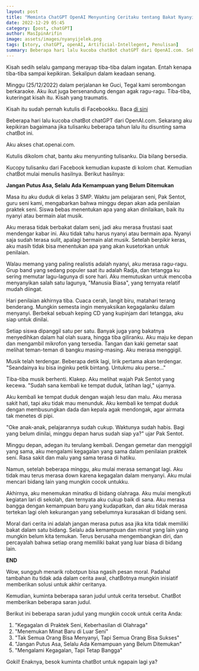 ```yaml
---
layout: post
title: "Meminta ChatGPT OpenAI Menyunting Ceritaku tentang Bakat Nyanyiku yang Menyedihkan"
date: 2022-12-29 05:45
category: [post, chatGPT] 
author: MasIpinArifin
image: assets/images/nyanyijelek.png
tags: [story, chatGPT, openAI, Artificial-Intellegent, Penulisan]
summary: Beberapa hari lalu kucoba chatBot chatGPT dari OpenAI.com. Sekarang aku kepikiran bagaimana jika tulisanku beberapa tahun lalu itu  disunting sama chatBot ini. Aku akses chat.openai.com. Kutulis dikolom chat, bantu aku menyunting tulisanku. Dia bilang bersedia.
---
```


Kisah sedih selalu gampang merayap tiba-tiba dalam ingatan. Entah kenapa tiba-tiba sampai kepikiran. Sekalipun dalam keadaan senang.

Minggu (25/12/2022) dalam perjalanan ke Guci, Tegal kami serombongan berkaraoke. Aku ikut juga bersenandung dengan agak ragu-ragu. Tiba-tiba, kuteringat kisah itu. Kisah yang traumatis.

Kisah itu sudah pernah kutulis di Facebookku. Baca [di sini][nyanyi-sedih-fb]

Beberapa hari lalu kucoba chatBot chatGPT dari OpenAI.com. Sekarang aku kepikiran bagaimana jika tulisanku beberapa tahun lalu itu  disunting sama chatBot ini.

Aku akses chat.openai.com.

Kutulis dikolom chat, bantu aku menyunting tulisanku. Dia bilang bersedia.

Kucopy tulisanku dari Facebook kemudian kupaste di kolom chat. Kemudian chatBot mulai menulis hasilnya. Berikut hasilnya:

**Jangan Putus Asa, Selalu Ada Kemampuan yang Belum Ditemukan**

Masa itu aku duduk di kelas 3 SMP. Waktu jam pelajaran seni, Pak Sentot, guru seni kami, mengabarkan bahwa minggu depan akan ada penilaian praktek seni. Siswa bebas menentukan apa yang akan dinilaikan, baik itu nyanyi atau bermain alat musik.

Aku merasa tidak berbakat dalam seni, jadi aku merasa frustasi saat mendengar kabar ini. Aku tidak tahu harus nyanyi atau bermain apa. Nyanyi saja sudah terasa sulit, apalagi bermain alat musik. Setelah berpikir keras, aku masih tidak bisa menentukan apa yang akan kusetorkan untuk penilaian.

Walau memang yang paling realistis adalah nyanyi, aku merasa ragu-ragu. Grup band yang sedang populer saat itu adalah Radja, dan tetangga ku sering memutar lagu-lagunya di sore hari. Aku memutuskan untuk mencoba menyanyikan salah satu lagunya, "Manusia Biasa", yang ternyata relatif mudah diingat.

Hari penilaian akhirnya tiba. Cuaca cerah, langit biru, matahari terang benderang. Mungkin semesta ingin menyaksikan kegagalanku dalam menyanyi. Berbekal sebuah keping CD yang kupinjam dari tetangga, aku siap untuk dinilai.

Setiap siswa dipanggil satu per satu. Banyak juga yang bakatnya menyedihkan dalam hal olah suara, hingga tiba giliranku. Aku maju ke depan dan mengambil mikrofon yang tersedia. Tangan dan kaki gemetar saat melihat teman-teman di bangku masing-masing. Aku merasa menggigil.

Musik telah terdengar. Beberapa detik lagi, lirik pertama akan terdengar. "Seandainya ku bisa inginku petik bintang. Untukmu aku perse..."

Tiba-tiba musik berhenti. Klakep. Aku melihat wajah Pak Sentot yang kecewa. "Sudah sana kembali ke tempat duduk, latihan lagi," ujarnya.

Aku kembali ke tempat duduk dengan wajah lesu dan malu. Aku merasa sakit hati, tapi aku tidak mau menunduk. Aku kembali ke tempat duduk dengan membusungkan dada dan kepala agak mendongak, agar airmata tak menetes di pipi.

"Oke anak-anak, pelajarannya sudah cukup. Waktunya sudah habis. Bagi yang belum dinilai, minggu depan harus sudah siap ya?" ujar Pak Sentot.

Minggu depan, adegan itu terulang kembali. Dengan gemetar dan menggigil yang sama, aku mengalami kegagalan yang sama dalam penilaian praktek seni. Rasa sakit dan malu yang sama terasa di hatiku.

Namun, setelah beberapa minggu, aku mulai merasa semangat lagi. Aku tidak mau terus merasa down karena kegagalan dalam menyanyi. Aku mulai mencari bidang lain yang mungkin cocok untukku.

Akhirnya, aku menemukan minatku di bidang olahraga. Aku mulai mengikuti kegiatan lari di sekolah, dan ternyata aku cukup baik di sana. Aku merasa bangga dengan kemampuan baru yang kudapatkan, dan aku tidak merasa tertekan lagi oleh kekurangan yang sebelumnya kurasakan di bidang seni.

Moral dari cerita ini adalah jangan merasa putus asa jika kita tidak memiliki bakat dalam satu bidang. Selalu ada kemampuan dan minat yang lain yang mungkin belum kita temukan. Terus berusaha mengembangkan diri, dan percayalah bahwa setiap orang memiliki bakat yang luar biasa di bidang lain.

**END**

Wow, sungguh menarik robotpun bisa ngasih pesan moral. Padahal tambahan itu tidak ada dalam cerita awal, chatBotnya mungkin inisiatif memberikan solusi untuk akhir ceritanya.

Kemudian, kuminta beberapa saran judul untuk cerita tersebut. ChatBot memberikan beberapa saran judul.

Berikut ini beberapa saran judul yang mungkin cocok untuk cerita Anda:

1. "Kegagalan di Praktek Seni, Keberhasilan di Olahraga"
2. "Menemukan Minat Baru di Luar Seni"
3. "Tak Semua Orang Bisa Menyanyi, Tapi Semua Orang Bisa Sukses"
4. "Jangan Putus Asa, Selalu Ada Kemampuan yang Belum Ditemukan"
5. "Mengalami Kegagalan, Tapi Tetap Bangga"

Gokil! Enaknya, besok kuminta chatBot untuk ngapain lagi ya?

[nyanyi-sedih-fb]: https://www.facebook.com/1188587908/posts/10212185661135258/?flite=scwspnss